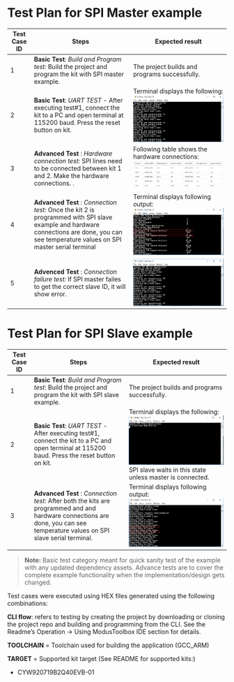 # Test Plan for SPI Master example

|Test Case ID| Steps      | Expected result|
|------------|------------|----------------|
| 1          | **Basic Test**: *Build and Program test:* Build the project and program the kit with SPI master example.| The project builds and programs successfully.|
|2	         | **Basic Test**: *UART TEST* - After executing test#1, connect the kit to a PC and open terminal at 115200 baud. Press the reset button on kit.	| Terminal displays the following: ![SPI_master_UART_test](./images_testplan/spi_master_uart_test.png)|
|3           | **Advanced Test** : *Hardware connection test:* SPI lines need to be connected between kit 1 and 2. Make the hardware connections. .| Following table shows the hardware connections: ![hardware_connections](./images_testplan/hardware_connections.png)|
|4           | **Advanced Test** : *Connection test:* Once the kit 2 is programmed with SPI slave example and hardware connections are done, you can see temperature values on SPI master serial terminal| Terminal displays following output: ![SPI_master_output](./images_testplan/SPI_master_output.png)|
|5	         | **Advenced Test** : *Connection failure test:* If SPI master failes to get the correct slave ID, it will show error.|  ![SPI_master_failed](./images_testplan/spi_master_failed.png)|


# Test Plan for SPI Slave example

|Test Case ID| Steps      | Expected result|
|------------|------------|----------------|
| 1          | **Basic Test**: *Build and Program test:* Build the project and program the kit with SPI slave example.| The project builds and programs successfully.|
|2	         | **Basic Test**: *UART TEST* - After executing test#1, connect the kit to a PC and open terminal at 115200 baud. Press the reset button on kit.	| Terminal displays the following:![SPI_slave_UART_test](./images_testplan/spi_slave_uart_test.png) SPI slave waits in this state unless master is connected.|
|3           | **Advanced Test** : *Connection test:* After both the kits are programmed and and hardware connections are done, you can see temperature values on SPI slave serial terminal.| Terminal displays following output: ![SPI_slave_output](./images_testplan/spi_slave_output.png)|


> **Note:** Basic test category meant for quick sanity test of the example with any updated dependency assets. Advance tests are to cover the complete example functionality when the implementation/design gets changed.

Test cases were executed using HEX files generated using the following combinations:

<!-- **IDE flow**: refers to testing by creating the project using the ModusToolbox IDE’s New project wizard, followed by programming using the Quick launch setting. See the Readme’s Using the Code Example -> In ModusToolbox IDE section for steps. -->

**CLI flow**: refers to testing by creating the project by downloading or cloning the project repo and building and programming from the CLI. See the Readme’s Operation -> Using ModusToolbox IDE section for details.

**TOOLCHAIN** = Toolchain used for building the application (GCC_ARM)

**TARGET** = Supported kit target (See README for supported kits:)
  * CYW920719B2Q40EVB-01
